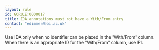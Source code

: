 ```yaml
---
layout: rule
id: GORULE:0000017
title: IDA annotations must not have a With/From entry
contact: "edimmer@ebi.ac.uk"
---
```


Use IDA only when no identifier can be placed in the "With/From" column. When there is an appropriate ID for the "With/From" column, use IPI.
